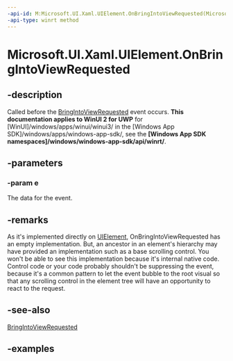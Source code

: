 ```yaml
---
-api-id: M:Microsoft.UI.Xaml.UIElement.OnBringIntoViewRequested(Microsoft.UI.Xaml.BringIntoViewRequestedEventArgs)
-api-type: winrt method
---
```


<!-- Method syntax.
virtual protected void UIElement.OnBringIntoViewRequested(BringIntoViewRequestedEventArgs e)
-->

# Microsoft.UI.Xaml.UIElement.OnBringIntoViewRequested

## -description
Called before the [BringIntoViewRequested](uielement_bringintoviewrequested.md) event occurs.
**This documentation applies to WinUI 2 for UWP** for [WinUI]/windows/apps/winui/winui3/ in the [Windows App SDK]/windows/apps/windows-app-sdk/, see the **[Windows App SDK namespaces]/windows/windows-app-sdk/api/winrt/**.

## -parameters
### -param e
The data for the event.

## -remarks
As it's implemented directly on [UIElement](uielement.md), OnBringIntoViewRequested has an empty implementation. But, an ancestor in an element's hierarchy may have provided an implementation such as a base scrolling control. You won't be able to see this implementation because it's internal native code. Control code or your code probably shouldn't be suppressing the event, because it's a common pattern to let the event bubble to the root visual so that any scrolling control in the element tree will have an opportunity to react to the request.

## -see-also

[BringIntoViewRequested](uielement_bringintoviewrequested.md) 

## -examples

